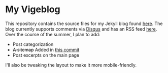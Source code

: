 # My Vigeblog

This repository contains the source files for my Jekyll blog found [here](andycandrea.github.io). The blog currently supports comments via [Disqus](disqus.com) and has an RSS feed [here](andycandrea.github.io/feed.xml). Over the course of the summer, I plan to add:

* Post categorization
* ~~A sitemap~~ Added in [this commit](https://github.com/andycandrea/andycandrea.github.io/commit/e3a90b9750d011f8eb07565ddea0bc7388cfb8d5)
* Post excerpts on the main page

I'll also be tweaking the layout to make it more mobile-friendly.

